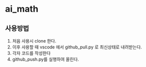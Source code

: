 # ai_math

## 사용방법
1. 처음 사용시 clone 한다.
2. 이후 사용할 때 vscode 에서 github_pull.py 로 최신상태로 내려받는다.
3. 각자 코드를 작성한다
4. github_push.py를 실행하여 올린다.
